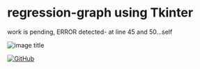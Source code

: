 # regression-graph using Tkinter

work is pending, ERROR detected- at line 45 and 50...self


![image title](https://rushter.com/counter.svg)


[![GitHub](https://github-readme-stats-abserari.vercel.app/api?username=techcircule&show_icons=true&bg_color=30,e96443,904e95&title_color=fff&text_color=fff)](https://github.com/techcircule)
